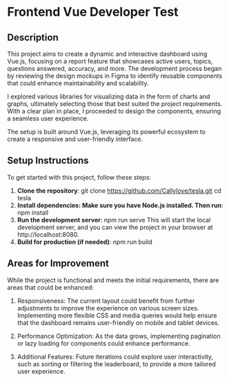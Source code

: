 # Frontend Vue Developer Test

## Description

This project aims to create a dynamic and interactive dashboard using Vue.js, focusing on a report feature that showcases active users, topics, questions answered, accuracy, and more. The development process began by reviewing the design mockups in Figma to identify reusable components that could enhance maintainability and scalability. 

I explored various libraries for visualizing data in the form of charts and graphs, ultimately selecting those that best suited the project requirements. With a clear plan in place, I proceeded to design the components, ensuring a seamless user experience. 

The setup is built around Vue.js, leveraging its powerful ecosystem to create a responsive and user-friendly interface.

## Setup Instructions

To get started with this project, follow these steps:

1. **Clone the repository**:
   git clone https://github.com/Callylove/tesla.git
   cd tesla
2. **Install dependencies: Make sure you have Node.js installed. Then run**:
npm install
3. **Run the development server**:
npm run serve
This will start the local development server, and you can view the project in your browser at http://localhost:8080.
4. **Build for production (if needed)**:
npm run build
 
## Areas for Improvement
While the project is functional and meets the initial requirements, there are areas that could be enhanced:

1. Responsiveness: The current layout could benefit from further adjustments to improve the experience on various screen sizes. Implementing more flexible CSS and media queries would help ensure that the dashboard remains user-friendly on mobile and tablet devices.

2. Performance Optimization: As the data grows, implementing pagination or lazy loading for components could enhance performance.

3. Additional Features: Future iterations could explore user interactivity, such as sorting or filtering the leaderboard, to provide a more tailored user experience.